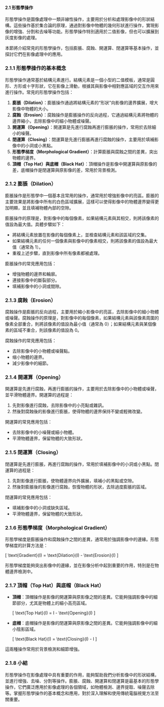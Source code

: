 #### 2.1 形態學操作

形態學操作是圖像處理中一類非線性操作，主要用於分析和處理影像中的形狀結構。這些操作基於集合論的原理，通過對影像中物體的幾何形狀進行操作，實現影像的增強、分割和去噪等功能。形態學操作特別適用於二值影像，但也可以擴展到灰度影像的處理。

本節將介紹常見的形態學操作，包括膨脹、腐蝕、開運算、閉運算等基本操作，並探討它們在影像處理中的應用。

### 2.1.1 形態學操作的基本概念

形態學操作通常基於結構元素進行。結構元素是一個小型的二值模板，通常是圓形、方形或十字形狀，它在影像上滑動，根據其與影像中相對應區域的交互作用來進行操作。常見的形態學操作包括：

1. **膨脹（Dilation）**：膨脹操作通過將結構元素的“形狀”向影像的邊界擴展，增大影像中物體的大小。
2. **腐蝕（Erosion）**：腐蝕操作是膨脹操作的反向過程，它通過結構元素將物體的邊界縮小，去除影像中的細小物體或噪聲。
3. **開運算（Opening）**：開運算是先進行腐蝕再進行膨脹的操作，常用於去除細小的噪聲。
4. **閉運算（Closing）**：閉運算是先進行膨脹再進行腐蝕的操作，主要用於填補影像中的小洞或小黑點。
5. **形態學梯度（Morphological Gradient）**：計算膨脹與腐蝕之間的差異，突出物體的邊界。
6. **頂帽（Top Hat）與底帽（Black Hat）**：頂帽操作是影像中開運算與原影像的差，底帽操作是閉運算與原影像的差，常用於背景檢測。

### 2.1.2 膨脹（Dilation）

膨脹操作是形態學中一個基本且常用的操作，通常用於增強影像中的亮區。膨脹的主要效果是將影像中所有的白色區域擴展，這樣可以使得影像中的物體邊界變得更加明顯，並且填補物體內部的空隙。

膨脹操作的原理是，對影像中的每個像素，如果結構元素與其相交，則將該像素的值設為最大值。具體步驟如下：

- 將結構元素放置在影像的每個像素上，並檢查結構元素和該區域的交集。
- 如果結構元素的任何一個像素與影像中的像素相交，則將該像素的值設為最大值（通常為 1）。
- 重複上述步驟，直到影像中所有像素都被處理。

膨脹操作的常見應用包括：
- 增強物體的邊界和輪廓。
- 連接影像中的斷裂部分。
- 填補影像中的小洞或間隙。

### 2.1.3 腐蝕（Erosion）

腐蝕操作是膨脹的反向過程，主要用於縮小影像中的亮區，去除影像中的細小物體或噪聲。腐蝕操作的原理是，對影像中的每個像素，如果結構元素與該像素周圍的像素全部重合，則將該像素的值設為最小值（通常為 0）；如果結構元素與某個像素的區域不重合，則該像素的值設為 0。

腐蝕操作的常見應用包括：
- 去除影像中的小物體或噪聲點。
- 缩小物體的邊界。
- 減少影像中的細節。

### 2.1.4 開運算（Opening）

開運算是先進行腐蝕，再進行膨脹的操作，主要用於去除影像中的小物體或噪聲，並平滑物體邊界。開運算的過程是：

1. 先對影像進行腐蝕，去除影像中的小亮點或雜訊。
2. 然後對腐蝕後的影像進行膨脹，使得物體的邊界保持不變或輕微改變。

開運算的常見應用包括：
- 去除影像中的小噪聲或細小物體。
- 平滑物體邊界，保留物體的大致形狀。

### 2.1.5 閉運算（Closing）

閉運算是先進行膨脹，再進行腐蝕的操作，常用於填補影像中的小洞或小黑點。閉運算的過程是：

1. 先對影像進行膨脹，使物體邊界向外擴展，填補小的黑點或空隙。
2. 然後對膨脹後的影像進行腐蝕，恢復物體的形狀，去除過度膨脹的區域。

閉運算的常見應用包括：
- 填補影像中的小洞或缺失區域。
- 平滑物體邊界，保留物體的大致形狀。

### 2.1.6 形態學梯度（Morphological Gradient）

形態學梯度是膨脹操作和腐蝕操作之間的差異，通常用於強調影像中的邊緣。形態學梯度的計算方法是：

\[
\text{Gradient}(I) = \text{Dilation}(I) - \text{Erosion}(I)
\]

形態學梯度能夠突出影像中的邊緣，並在影像分析中起到重要的作用，特別是在物體邊界檢測中。

### 2.1.7 頂帽（Top Hat）與底帽（Black Hat）

- **頂帽**：頂帽操作是影像的開運算與原影像之間的差異。它能夠強調影像中的細節部分，尤其是物體上的細小高亮區域。
  
  \[
  \text{Top Hat}(I) = I - \text{Opening}(I)
  \]

- **底帽**：底帽操作是影像的閉運算與原影像之間的差異。它能夠強調影像中的細小陰影區域。
  
  \[
  \text{Black Hat}(I) = \text{Closing}(I) - I
  \]

這兩種操作常用於背景檢測和細節增強。

### 2.1.8 小結

形態學操作在影像處理中具有重要的作用，能夠幫助我們分析影像中的形狀結構，並進行增強、去噪、分割等操作。膨脹、腐蝕、開運算和閉運算是最基本的形態學操作，它們廣泛應用於影像處理的各個領域，如物體檢測、邊界提取、噪聲去除等。掌握形態學操作的基本概念和應用，對於深入理解和使用傳統電腦視覺方法至關重要。